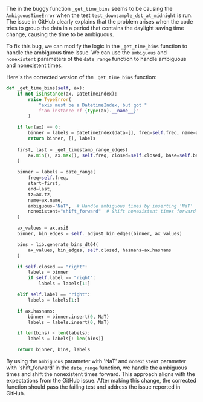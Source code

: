 The in the buggy function `_get_time_bins` seems to be causing the `AmbiguousTimeError` when the test `test_downsample_dst_at_midnight` is run. The issue in GitHub clearly explains that the problem arises when the code tries to group the data in a period that contains the daylight saving time change, causing the time to be ambiguous.

To fix this bug, we can modify the logic in the `_get_time_bins` function to handle the ambiguous time issue. We can use the `ambiguous` and `nonexistent` parameters of the `date_range` function to handle ambiguous and nonexistent times.

Here's the corrected version of the `_get_time_bins` function:

```python
def _get_time_bins(self, ax):
    if not isinstance(ax, DatetimeIndex):
        raise TypeError(
            "axis must be a DatetimeIndex, but got "
            f"an instance of {type(ax).__name__}"
        )

    if len(ax) == 0:
        binner = labels = DatetimeIndex(data=[], freq=self.freq, name=ax.name)
        return binner, [], labels
    
    first, last = _get_timestamp_range_edges(
        ax.min(), ax.max(), self.freq, closed=self.closed, base=self.base
    )
    
    binner = labels = date_range(
        freq=self.freq,
        start=first,
        end=last,
        tz=ax.tz,
        name=ax.name,
        ambiguous="NaT",  # Handle ambiguous times by inserting 'NaT'
        nonexistent="shift_forward"  # Shift nonexistent times forward
    )

    ax_values = ax.asi8
    binner, bin_edges = self._adjust_bin_edges(binner, ax_values)

    bins = lib.generate_bins_dt64(
        ax_values, bin_edges, self.closed, hasnans=ax.hasnans
    )

    if self.closed == "right":
        labels = binner
        if self.label == "right":
            labels = labels[1:]

    elif self.label == "right":
        labels = labels[1:]

    if ax.hasnans:
        binner = binner.insert(0, NaT)
        labels = labels.insert(0, NaT)

    if len(bins) < len(labels):
        labels = labels[: len(bins)]

    return binner, bins, labels
```

By using the `ambiguous` parameter with 'NaT' and `nonexistent` parameter with 'shift_forward' in the `date_range` function, we handle the ambiguous times and shift the nonexistent times forward. This approach aligns with the expectations from the GitHub issue. After making this change, the corrected function should pass the failing test and address the issue reported in GitHub.